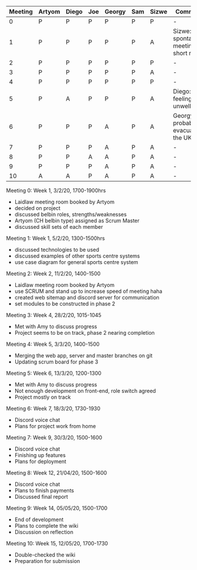 | Meeting | Artyom | Diego | Joe | Georgy | Sam | Sizwe | Comments 
| ------ | ------ | ------ | ------ | ------ | ------ | ------ | ------ |
| 0 | P | P | P | P | P | P | - |
| 1 | P | P | P | P | P | A | Sizwe: spontaneous meeting, too short notice |
| 2 | P | P | P | P | P | P | - |
| 3 | P | P | P | P | P | A | - |
| 4 | P | P | P | P | P | P | - |
| 5 | P | A | P | P | P | A | Diego: feeling unwell |
| 6 | P | P | P | A | P | A | Georgy: probably evacuating the UK |
| 7 | P | P | P | A | P | A | - |
| 8 | P | P | A | A | P | A | - |
| 9 | P | P | P | A | P | A | - |
| 10 | A | A | P | A | P | A | - |


Meeting 0: Week 1, 3/2/20, 1700-1900hrs
*  Laidlaw meeting room booked by Artyom
*  decided on project
*  discussed belbin roles, strengths/weaknesses
*  Artyom (CH belbin type) assigned as Scrum Master
*  discussed skill sets of each member

Meeting 1: Week 1, 5/2/20, 1300-1500hrs
*  discussed technologies to be used
*  discussed examples of other sports centre systems
*  use case diagram for general sports centre system

Meeting 2: Week 2, 11/2/20, 1400-1500
* Laidlaw meeting room booked by Artyom
* use SCRUM and stand up to increase speed of meeting haha
* created web sitemap and discord server for communication 
* set modules to be constructed in phase 2

Meeting 3: Week 4, 28/2/20, 1015-1045
* Met with Amy to discuss progress
* Project seems to be on track, phase 2 nearing completion

Meeting 4: Week 5, 3/3/20, 1400-1500
* Merging the web app, server and master branches on git
* Updating scrum board for phase 3

Meeting 5: Week 6, 13/3/20, 1200-1300
* Met with Amy to discuss progress
* Not enough development on front-end, role switch agreed
* Project mostly on track

Meeting 6: Week 7, 18/3/20, 1730-1930
* Discord voice chat
* Plans for project work from home

Meeting 7: Week 9, 30/3/20, 1500-1600
* Discord voice chat
* Finishing up features
* Plans for deployment

Meeting 8: Week 12, 21/04/20, 1500-1600
* Discord voice chat
* Plans to finish payments
* Discussed final report

Meeting 9: Week 14, 05/05/20, 1500-1700
* End of development
* Plans to complete the wiki
* Discussion on reflection

Meeting 10: Week 15, 12/05/20, 1700-1730
* Double-checked the wiki
* Preparation for submission
